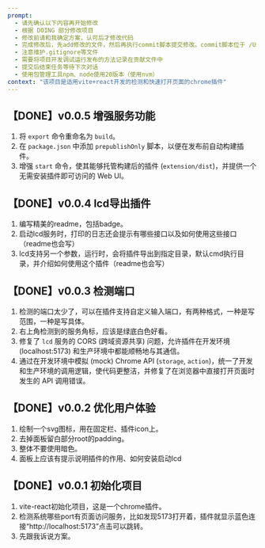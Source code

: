 ```yaml
---
prompt:
  - 请先确认以下内容再开始修改
  - 根据 DOING 部分修改项目
  - 修改前请和我确定方案，认可后才修改代码
  - 完成修改后，先add修改的文件，然后再执行commit脚本提交修改。commit脚本位于 /Users/qihangtang/Desktop/remote_debug/url-decocder/directions-learn/scripts/commit.cjs，请添加到package.json文件中。
  - 注意维护.gitignore等文件
  - 需要将项目开发调试运行发布的方法记录在贡献文件中
  - 提交后结束任务等待下次对话
  - 使用包管理工具npm、node使用20版本（使用nvm）
context: "该项目是适用vite+react开发的检测和快速打开页面的chrome插件"
---
```


## 【DONE】v0.0.5 增强服务功能
1. 将 `export` 命令重命名为 `build`。
2. 在 `package.json` 中添加 `prepublishOnly` 脚本，以便在发布前自动构建插件。
3. 增强 `start` 命令，使其能够托管构建后的插件 (`extension/dist`)，并提供一个无需安装插件即可访问的 Web UI。
## 【DONE】v0.0.4 lcd导出插件
1. 编写精美的readme，包括badge。
2. 启动lcd服务时，打印的日志还会提示有哪些接口以及如何使用这些接口（readme也会写）
3. lcd支持另一个参数，运行时，会将插件导出到指定目录，默认cmd执行目录，并介绍如何使用这个插件（readme也会写）

## 【DONE】v0.0.3 检测端口
1. 检测的端口太少了，可以在插件支持自定义输入端口，有两种格式，一种是写范围，一种是写具体。
2. 右上角检测到的服务角标，应该是绿底白色好看。
3. 修复了 `lcd` 服务的 CORS (跨域资源共享) 问题，允许插件在开发环境 (localhost:5173) 和生产环境中都能顺畅地与其通信。
4. 通过在开发环境中模拟 (mock) Chrome API (`storage`, `action`)，统一了开发和生产环境的调用逻辑，使代码更整洁，并修复了在浏览器中直接打开页面时发生的 API 调用错误。

## 【DONE】v0.0.2 优化用户体验
1. 绘制一个svg图标，用在固定栏、插件icon上。
2. 去掉面板留白部分root的padding。
3. 整体不要使用暗色。
4. 面板上应该有提示说明插件的作用、如何安装启动lcd

## 【DONE】v0.0.1 初始化项目
1. vite-react初始化项目，这是一个chrome插件。
2. 检测系统哪些port有页面访问服务，比如发现5173打开着，插件就显示蓝色连接“http://localhost:5173”点击可以跳转。
3. 先跟我诉说方案。
